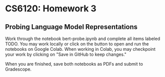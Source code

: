 # CS6120: Homework 3
## Probing Language Model Representations

Work through the notebook bert-probe.ipynb and complete all items labeled TODO. You may work locally or click on the button to open and run the notebooks on Google Colab. When working in Colab, you may checkpoint your work by clicking on "Save in GitHub to keep changes."

When you are finished, save both notebooks as PDFs and submit to Gradescope.
